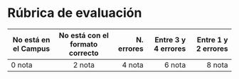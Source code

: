 # Rúbrica de evaluación

| No está en el Campus          | No está con el formato correcto      | N. errores  | Entre 3 y 4 errores  | Entre 1 y 2 errores  |
| ----------------------------- |:------------------------------------:| -----------:|---------------------:|---------------------:|
| 0 nota                        | 2  nota                              | 4 nota      | 6 nota               | 8 nota               |
